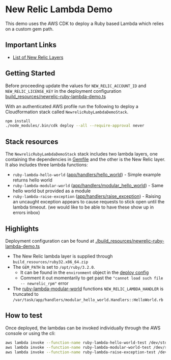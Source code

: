 # New Relic Lambda Demo

This demo uses the AWS CDK to deploy a Ruby based Lambda which relies on a custom gem path.

## Important Links

- [List of New Relic Layers](https://layers.newrelic-external.com/)

## Getting Started

Before proceeding update the values for `NEW_RELIC_ACCOUNT_ID` and `NEW_RELIC_LICENSE_KEY` in the deployment configuration [build_resources/newrelic-ruby-lambda-demo.ts](./build_resources/newrelic-ruby-lambda-demo.ts#L28-L29)

With an authenticated AWS profile run the following to deploy a Cloudformation stack called `NewrelicRubyLambdaDemoStack`.

```bash
npm install
./node_modules/.bin/cdk deploy --all --require-approval never
```

## Stack resources

The `NewrelicRubyLambdaDemoStack` stack includes two lambda layers, one containing the dependencies in [Gemfile](./Gemfile) and the other is the New Relic layer. It also includes three lambda functions:

- `ruby-lambda-hello-world` ([app/handlers/hello_world](app/handlers/hello_world.rb)) - Simple example returns hello world
- `ruby-lambda-modular-world` ([app/handlers/modular_hello_world](app/handlers/modular_hello_world.rb)) - Same hello world but provided as a module
- `ruby-lambda-raise-exception` ([app/handlers/raise_exception](app/handlers/raise_exception.rb)) - Raising an uncaught exception appears to cause requests to stick open until the lambda timeout. (we would like to be able to have these show up in errors inbox)

## Highlights

Deployment configuration can be found at [./build_resources/newrelic-ruby-lambda-demo.ts](./build_resources/newrelic-ruby-lambda-demo.ts)
- The New Relic lambda layer is supplied through `build_resources/ruby32.x86_64.zip`
- The `GEM_PATH` is set to `/opt/ruby/3.2.0`.
    - It can be found in the `environment` object in the [deploy config](./build_resources/newrelic-ruby-lambda-demo.ts#L22)
    - Comment it out momentarily to get past the `"cannot load such file -- newrelic_rpm"` error
- The [ruby-lambda-modular-world](./app/handlers/modular_hello_world.rb) functions `NEW_RELIC_LAMBDA_HANDLER` is truncated to
`/var/task/app/handlers/modular_hello_world.Handlers::HelloWorld.rb`

## How to test

Once deployed, the lambdas can be invoked individually through the AWS console or using the cli:

```bash
aws lambda invoke --function-name ruby-lambda-hello-world-test /dev/stdout | jq .
aws lambda invoke --function-name ruby-lambda-modular-world-test /dev/stdout | jq .
aws lambda invoke --function-name ruby-lambda-raise-exception-test /dev/stdout | jq .
```
